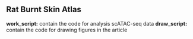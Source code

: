 ## Rat Burnt Skin Atlas
**work_script:** contain the code for analysis scATAC-seq data
**draw_script:** contain the code for drawing  figures in the article
